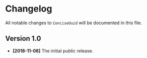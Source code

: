 # Changelog

All notable changes to `ConciseUuid` will be documented in this file.

## Version 1.0

* **[2018-11-08]** The initial public release.

